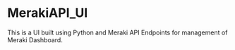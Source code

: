 # MerakiAPI_UI
This is a UI built using Python and Meraki API Endpoints for management of Meraki Dashboard.
